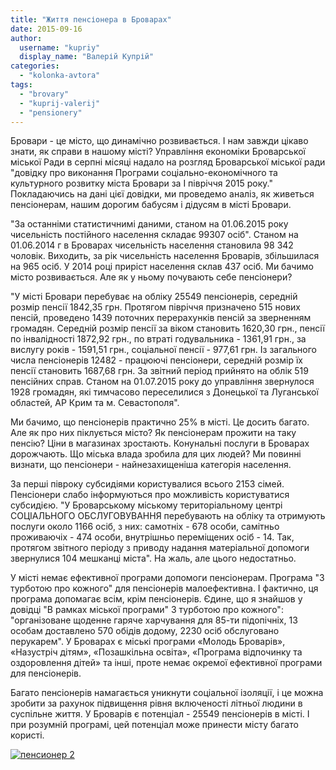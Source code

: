 ```yaml
---
title: "Життя пенсіонера в Броварах"
date: 2015-09-16
author: 
  username: "kupriy"
  display_name: "Валерій Купрій"
categories: 
  - "kolonka-avtora"
tags: 
  - "brovary"
  - "kuprij-valerij"
  - "pensionery"
---
```


Бровари - це місто, що динамічно розвивається. І нам завжди цікаво знати, як справи в нашому місті? Управління економіки Броварської міської Ради в серпні місяці надало на розгляд Броварської міської ради "довідку про виконання Програми соціально-економічного та культурного розвитку міста Бровари за І півріччя 2015 року." Покладаючись на дані цієї довідки, ми проведемо аналіз, як живеться пенсіонерам, нашим дорогим бабусям і дідусям в місті Бровари.

"За останніми статистичнимі даними, станом на 01.06.2015 року чисельність постійного населення складає 99307 осіб". Станом на 01.06.2014 г в Броварах чисельність населення становила 98 342 чоловік. Виходить, за рік чисельність населення Броварів, збільшилася на 965 осіб. У 2014 році приріст населення склав 437 осіб. Ми бачимо місто розвивається. Але як у ньому почувають себе пенсіонери?

"У місті Бровари перебуває на обліку 25549 пенсіонерів, середній розмір пенсії 1842,35 грн. Протягом півріччя призначено 515 нових пенсій, проведено 1439 поточних перерахунків пенсій за зверненням громадян. Середній розмір пенсії за віком становить 1620,30 грн., пенсії по інвалідності 1872,92 грн., по втраті годувальника - 1361,91 грн., за вислугу років - 1591,51 грн., соціальної пенсії - 977,61 грн. Із загального числа пенсіонерів 12482 - працюючі пенсіонери, середній розмір їх пенсії становить 1687,68 грн. За звітний період прийнято на облік 519 пенсійних справ. Станом на 01.07.2015 року до управління звернулося 1928 громадян, які тимчасово переселилися з Донецької та Луганської областей, АР Крим та м. Севастополя".

Ми бачимо, що пенсіонерів практично 25% в місті. Це досить багато. Але як про них піклується місто? Як пенсіонерам прожити на таку пенсію? Ціни в магазинах зростають. Конунальні послуги в Броварах дорожчають. Що міська влада зробила для цих людей? Ми повинні визнати, що пенсіонери - найнезахищеніша категорія населення.

За перші півроку субсидіями користувалися всього 2153 сімей. Пенсіонери слабо інформуються про можливість користуватися субсидією. "У Броварському міському територіальному центрі СОЦІАЛЬНОГО ОБСЛУГОВУВАННЯ перебувають на обліку та отримують послуги около 1166 осіб, з них: самотніх - 678 особи, самітньо проживаючіх - 474 особи, внутрішньо переміщених осіб - 14. Так, протягом звітного періоду з приводу надання матеріальної допомоги звернулися 104 мешканці міста". На жаль, але цього недостатньо.

У місті немає ефективної програми допомоги пенсіонерам. Програма "З турботою про кожного" для пенсіонерів малоефективна. І фактично, ця програма допомагає всім, крім пенсіонерів. Єдине, що я знайшов у довідці "В рамках міської програми" З турботою про кожного": "організоване щоденне гаряче харчування для 85-ти підопічніх, 13 особам доставлено 570 обідів додому, 2230 осіб обслуговано перукарем". У Броварах є міські програми «Молодь Броварів», «Назустріч дітям», «Позашкільна освіта», «Програма відпочинку та оздоровлення дітей» та інші, проте немає окремої ефективної програми для пенсіонерів.

Багато пенсіонерів намагається уникнути соціальної ізоляції, і це можна зробити за рахунок підвищення рівня включеності літньої людини в суспільне життя. У Броварів є потенціал - 25549 пенсіонерів в місті. І при розумній програмі, цей потенціал може принести місту багато користі.

[![пенсионер 2](https://mpz.brovary.org/wp-content/uploads/2015/09/pensyoner-2.jpg)](https://mpz.brovary.org/wp-content/uploads/2015/09/pensyoner-2.jpg)
